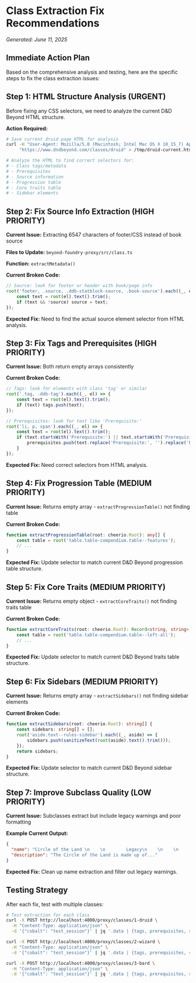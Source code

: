 # Class Extraction Fix Recommendations
*Generated: June 11, 2025*

## Immediate Action Plan

Based on the comprehensive analysis and testing, here are the specific steps to fix the class extraction issues:

## Step 1: HTML Structure Analysis (URGENT)

Before fixing any CSS selectors, we need to analyze the current D&D Beyond HTML structure. 

**Action Required:**
```bash
# Save current druid page HTML for analysis
curl -H "User-Agent: Mozilla/5.0 (Macintosh; Intel Mac OS X 10_15_7) AppleWebKit/537.36" \
     "https://www.dndbeyond.com/classes/druid" > /tmp/druid-current.html

# Analyze the HTML to find correct selectors for:
# - Class tags/metadata
# - Prerequisites  
# - Source information
# - Progression table
# - Core traits table
# - Sidebar elements
```

## Step 2: Fix Source Info Extraction (HIGH PRIORITY)

**Current Issue:** Extracting 6547 characters of footer/CSS instead of book source

**Files to Update:** `beyond-foundry-proxy/src/class.ts`

**Function:** `extractMetadata()`

**Current Broken Code:**
```typescript
// Source: look for footer or header with book/page info
root('footer, .source, .ddb-statblock-source, .book-source').each((_, el) => {
    const text = root(el).text().trim();
    if (text && !source) source = text;
});
```

**Expected Fix:** Need to find the actual source element selector from HTML analysis.

## Step 3: Fix Tags and Prerequisites (HIGH PRIORITY)

**Current Issue:** Both return empty arrays consistently

**Current Broken Code:**
```typescript
// Tags: look for elements with class 'tag' or similar
root('.tag, .ddb-tag').each((_, el) => {
    const text = root(el).text().trim();
    if (text) tags.push(text);
});

// Prerequisites: look for text like 'Prerequisite:'
root('li, p, span').each((_, el) => {
    const text = root(el).text().trim();
    if (text.startsWith('Prerequisite:') || text.startsWith('Prerequisites:')) {
        prerequisites.push(text.replace('Prerequisite:', '').replace('Prerequisites:', '').trim());
    }
});
```

**Expected Fix:** Need correct selectors from HTML analysis.

## Step 4: Fix Progression Table (MEDIUM PRIORITY)

**Current Issue:** Returns empty array - `extractProgressionTable()` not finding table

**Current Broken Code:**
```typescript
function extractProgressionTable(root: cheerio.Root): any[] {
    const table = root('table.table-compendium.table--features');
    // ...
}
```

**Expected Fix:** Update selector to match current D&D Beyond progression table structure.

## Step 5: Fix Core Traits (MEDIUM PRIORITY)

**Current Issue:** Returns empty object - `extractCoreTraits()` not finding traits table

**Current Broken Code:**
```typescript
function extractCoreTraits(root: cheerio.Root): Record<string, string> {
    const table = root('table.table-compendium.table--left-all');
    // ...
}
```

**Expected Fix:** Update selector to match current D&D Beyond traits table structure.

## Step 6: Fix Sidebars (MEDIUM PRIORITY)

**Current Issue:** Returns empty array - `extractSidebars()` not finding sidebar elements

**Current Broken Code:**
```typescript
function extractSidebars(root: cheerio.Root): string[] {
    const sidebars: string[] = [];
    root('aside.text--rules-sidebar').each((_, aside) => {
        sidebars.push(sanitizeText(root(aside).text().trim()));
    });
    return sidebars;
}
```

**Expected Fix:** Update selector to match current D&D Beyond sidebar structure.

## Step 7: Improve Subclass Quality (LOW PRIORITY)

**Current Issue:** Subclasses extract but include legacy warnings and poor formatting

**Example Current Output:**
```json
{
  "name": "Circle of the Land \n    \n        Legacy\n    \n    \n        This doesn't reflect the latest rules and lore.\n        Learn More",
  "description": "The Circle of the Land is made up of..."
}
```

**Expected Fix:** Clean up name extraction and filter out legacy warnings.

## Testing Strategy

After each fix, test with multiple classes:

```bash
# Test extraction for each class
curl -X POST http://localhost:4000/proxy/classes/1-druid \
  -H "Content-Type: application/json" \
  -d '{"cobalt": "test_session"}' | jq '.data | {tags, prerequisites, source: (.source | length), progression: (.progression | length)}'

curl -X POST http://localhost:4000/proxy/classes/2-wizard \
  -H "Content-Type: application/json" \
  -d '{"cobalt": "test_session"}' | jq '.data | {tags, prerequisites, source: (.source | length), progression: (.progression | length)}'

curl -X POST http://localhost:4000/proxy/classes/3-bard \
  -H "Content-Type: application/json" \
  -d '{"cobalt": "test_session"}' | jq '.data | {tags, prerequisites, source: (.source | length), progression: (.progression | length)}'
```